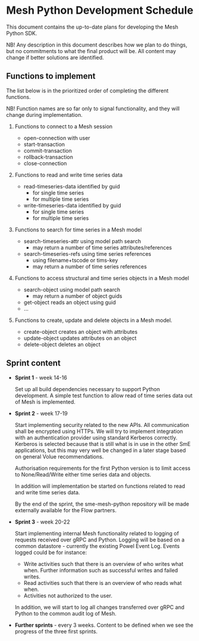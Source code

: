 # Mesh Python Development Schedule

This document contains the up-to-date plans for developing the Mesh Python SDK.

NB! Any description in this document describes how we plan to do things, but no commitments to what the final product will be. All content may change if better solutions are identified.

## Functions to implement

The list below is in the prioritized order of completing the different functions. 

NB! Function names are so far only to signal functionality, and they will change during implementation.

1. Functions to connect to a Mesh session
   * open-connection with user
   * start-transaction
   * commit-transaction
   * rollback-transaction
   * close-connection

2. Functions to read and write time series data
   * read-timeseries-data identified by guid
     * for single time series
     * for multiple time series
   * write-timeseries-data identified by guid
     * for single time series
     * for multiple time series

3. Functions to search for time series in a Mesh model
   * search-timeseries-attr using model path search
     * may return a number of time series attributes/references
   * search-timeseries-refs using time series references
     * using filename+tscode or tims-key
     * may return a number of time series references

4. Functions to access structural and time series objects in a Mesh model
   * search-object using model path search
     * may return a number of object guids
   * get-object reads an object using guid
   * ...

5. Functions to create, update and delete objects in a Mesh model. 
   * create-object creates an object with attributes
   * update-object updates attributes on an object
   * delete-object deletes an object

## Sprint content

* **Sprint 1** - week 14-16
  
  Set up all build dependencies necessary to support Python development. A simple test function to allow read of time series data out of Mesh is implemented.

* **Sprint 2** - week 17-19
  
  Start implementing security related to the new APIs. All communication shall be encrypted using HTTPs. We will try to implement integration with an authentication provider using standard Kerberos correctly. Kerberos is selected because that is still what is in use in the other SmE applications, but this may very well be changed in a later stage based on general Volue recommendations.

  Authorisation requirements for the first Python version is to limit access to None/Read/Write either time series data and objects.

  In addition will implementation be started on functions related to read and write time series data.

  By the end of the sprint, the sme-mesh-python repository will be made externally available for the Flow partners.

* **Sprint 3** - week 20-22

  Start implementing internal Mesh functionality related to logging of requests received over gRPC and Python. Logging will be based on a common datastore - currently the existing Powel Event Log. Events logged could be for instance:
  * Write activities such that there is an overview of who writes what when. Further information such as successful writes and failed writes.
  * Read activities such that there is an overview of who reads what when.
  * Activities not authorized to the user.
  
  In addition, we will start to log all changes transferred over gRPC and Python to the common audit log of Mesh.

* **Further sprints** - every 3 weeks. Content to be defined when we see the progress of the three first sprints.
